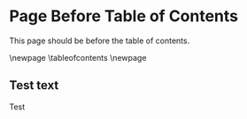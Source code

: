 # Page Before Table of Contents

This page should be before the table of contents.

\newpage
\tableofcontents
\newpage

## Test text

Test